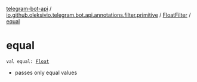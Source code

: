 [telegram-bot-api](../../index.md) / [io.github.oleksivio.telegram.bot.api.annotations.filter.primitive](../index.md) / [FloatFilter](index.md) / [equal](./equal.md)

# equal

`val equal: `[`Float`](https://kotlinlang.org/api/latest/jvm/stdlib/kotlin/-float/index.html)
* passes only equal values
